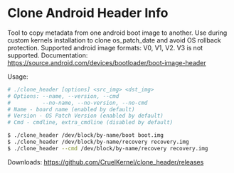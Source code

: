 # Clone Android Header Info

Tool to copy metadata from one android boot image to another.
Use during custom kernels installation to clone os\_patch\_date and avoid OS rollback protection.
Supported android image formats: V0, V1, V2. V3 is not supported. Documentation: https://source.android.com/devices/bootloader/boot-image-header

Usage:
```sh
# ./clone_header [options] <src_img> <dst_img>
# Options: --name, --version, --cmd
#          --no-name, --no-version, --no-cmd
# Name - board name (enabled by default)
# Version - OS Patch Version (enabled by default)
# Cmd - cmdline, extra_cmdline (disabled by default)

$ ./clone_header /dev/block/by-name/boot boot.img
$ ./clone_header /dev/block/by-name/recovery recovery.img
$ ./clone_header --cmd /dev/block/by-name/recovery recovery.img
```

Downloads: https://github.com/CruelKernel/clone_header/releases
